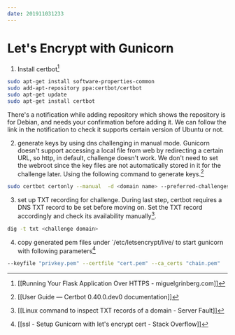 ```yaml
---
date: 201911031233
---
```

# Let's Encrypt with Gunicorn

1. Install certbot[^8EA00D09337F]

```bash
sudo apt-get install software-properties-common
sudo add-apt-repository ppa:certbot/certbot
sudo apt-get update
sudo apt-get install certbot
```

There's a notification while adding repository which shows the repository is for Debian, and needs your confirmation before adding it. We can follow the link in the notification to check it supports certain version of Ubuntu or not.

2. generate keys by using dns challenging in manual mode. Gunicorn doesn't support accessing a local file from web by redirecting a certain URL, so http, in default, challenge doesn't work. We don't need to set the webroot since the key files are not automatically stored in it for the challenge later. Using the following command to generate keys.[^251203DD46CA]

```bash
sudo certbot certonly --manual  -d <domain name> --preferred-challenges dns
```


3. set up TXT recording for challenge. During last step, certbot requires a DNS TXT record to be set before moving on. Set the TXT record accordingly and check its availability manually[^EC719F813740].

```bash
dig -t txt <challenge domain>
```

4. copy generated pem files under `/etc/letsencrypt/live/<domain name> to start gunicorn with following parameters[^281CA2EBD72C]

```bash
--keyfile "privkey.pem" --certfile "cert.pem" --ca_certs "chain.pem"
```


[^251203DD46CA]: [[User Guide — Certbot 0.40.0.dev0 documentation]]

[^281CA2EBD72C]: [[ssl - Setup Gunicorn with let's encrypt cert - Stack Overflow]]

[^8EA00D09337F]: [[Running Your Flask Application Over HTTPS - miguelgrinberg.com]]

[^EC719F813740]: [[Linux command to inspect TXT records of a domain - Server Fault]]
